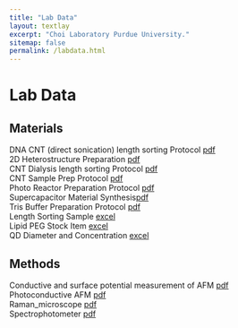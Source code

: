 ```yaml
---
title: "Lab Data"
layout: textlay
excerpt: "Choi Laboratory Purdue University."
sitemap: false
permalink: /labdata.html
---
```


# Lab Data

## Materials
DNA CNT (direct sonication) length sorting Protocol <a href="{{ site.url }}{{ site.baseurl }}/images/labdata/DNA_CNT_direct_sonication_length_sorting_Protocol.pdf">pdf</a><br>
2D Heterostructure Preparation <a href="{{ site.url }}{{ site.baseurl }}/images/labdata/2D_Heterostructure_Preparation.pdf">pdf</a><br>
CNT Dialysis length sorting Protocol <a href="{{ site.url }}{{ site.baseurl }}/images/labdata/CNT_Dialysis_length_sorting_Protocol.pdf">pdf</a><br>
CNT Sample Prep Protocol <a href="{{ site.url }}{{ site.baseurl }}/images/labdata/CNT_Sample_Prep_Protocol.pdf">pdf</a><br>
Photo Reactor Preparation Protocol <a href="{{ site.url }}{{ site.baseurl }}/images/labdata/Photo_Reactor_Preparation_protocol.pdf">pdf</a><br>
Supercapacitor Material Synthesis<a href="{{ site.url }}{{ site.baseurl }}/images/labdata/Supercapacitor.pdf">pdf</a><br>
Tris Buffer Preparation Protocol <a href="{{ site.url }}{{ site.baseurl }}/images/labdata/Tris_Buffer_Preparation_Protocol.pdf">pdf</a><br>
Length Sorting Sample <a href="{{ site.url }}{{ site.baseurl }}/images/labdata/Length_sorting_sample.xlsx">excel</a><br>
Lipid PEG Stock Item <a href="{{ site.url }}{{ site.baseurl }}/images/labdata/Lipid_PEG_Stock_Item.xlsx">excel</a><br>
QD Diameter and Concentration <a href="{{ site.url }}{{ site.baseurl }}/images/labdata/QD_diameter_and_concentration.xlsx">excel</a>

## Methods

Conductive and surface potential measurement of AFM <a href="{{ site.url }}{{ site.baseurl }}/images/labdata/Conductive_and_surface_potential_measurement_of_AFM.pdf">pdf</a><br>
Photoconductive AFM <a href="{{ site.url }}{{ site.baseurl }}/images/labdata/photoconductive_AFM.pdf">pdf</a><br>
Raman_microscope <a href="{{ site.url }}{{ site.baseurl }}/images/labdata/Raman_microscope.pdf">pdf</a><br>
Spectrophotometer <a href="{{ site.url }}{{ site.baseurl }}/images/labdata/Spectrophotometer.pdf">pdf</a><br>
